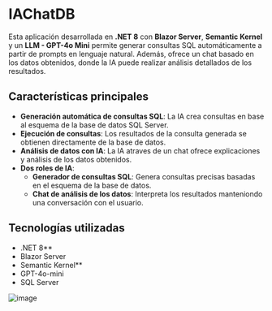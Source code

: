# IAChatDB
Esta aplicación desarrollada en **.NET 8** con **Blazor Server**, **Semantic Kernel** y un  **LLM - GPT-4o Mini** permite generar consultas SQL automáticamente a partir de prompts en lenguaje natural. Además, ofrece un chat basado en los datos obtenidos, donde la IA puede realizar análisis detallados de los resultados.

## Características principales
- **Generación automática de consultas SQL**: La IA crea consultas en base al esquema de la base de datos SQL Server.
- **Ejecución de consultas**: Los resultados de la consulta generada se obtienen directamente de la base de datos.
- **Análisis de datos con IA**: La IA atraves de un chat ofrece explicaciones y análisis de los datos obtenidos.
- **Dos roles de IA**:
  - **Generador de consultas SQL**: Genera consultas precisas basadas en el esquema de la base de datos.
  - **Chat de análisis de los datos**: Interpreta los resultados manteniondo una conversación con el usuario.

## Tecnologías utilizadas
- .NET 8**
- Blazor Server
- Semantic Kernel**
- GPT-4o-mini
- SQL Server

![image](https://github.com/user-attachments/assets/53f1164b-b954-4e6f-a7f7-4ffc20cb0dbb)
